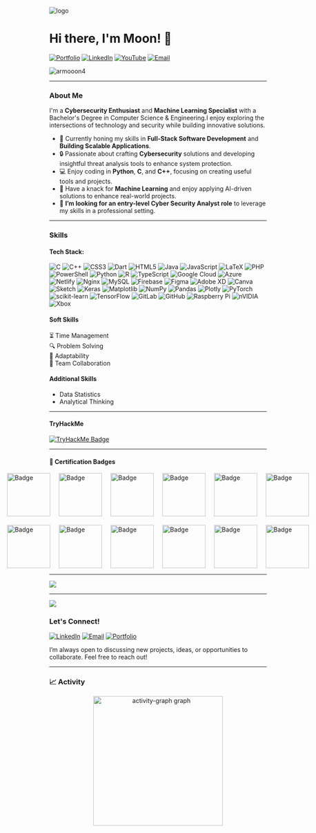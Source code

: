 ![logo](https://github.com/armmoon4/armmoon4/blob/main/test2sss.gif)
# Hi there, I'm Moon! 👋
[![Portfolio](https://img.shields.io/badge/-Portfolio-FF5722?style=flat&logo=firefox&logoColor=white)](https://armmoon4.github.io/) 
[![LinkedIn](https://img.shields.io/badge/-LinkedIn-0077B5?style=flat&logo=linkedin&logoColor=white)](https://www.linkedin.com/in/armmoon4/) 
[![YouTube](https://img.shields.io/badge/-YouTube-red?style=flat&logo=youtube&logoColor=white)](https://www.youtube.com/@armmoon4)
[![Email](https://img.shields.io/badge/-Email-D14836?style=flat&logo=gmail&logoColor=white)](mailto:armmoon4@gmail.com)
<p align="left"> <img src="https://komarev.com/ghpvc/?username=armooon4&label=Profile%20views&color=0e75b6&style=flat" alt="armooon4" /> </p>

---

### About Me

I'm a **Cybersecurity Enthusiast** and **Machine Learning Specialist** with a Bachelor's Degree in Computer Science & Engineering.I enjoy exploring the intersections of technology and security while building innovative solutions.

- 🌱 Currently honing my skills in **Full-Stack Software Development** and **Building Scalable Applications**.
- 🔒 Passionate about crafting **Cybersecurity** solutions and developing insightful threat analysis tools to enhance system protection.
- 💻 Enjoy coding in **Python**, **C**, and **C++**, focusing on creating useful tools and projects.
- 🤖 Have a knack for **Machine Learning** and enjoy applying AI-driven solutions to enhance real-world projects.
- 🎯 **I’m looking for an entry-level Cyber Security Analyst role** to leverage my skills in a professional setting.
---
### Skills

#### Tech Stack:
![C](https://img.shields.io/badge/c-%2300599C.svg?style=for-the-badge&logo=c&logoColor=white) ![C++](https://img.shields.io/badge/c++-%2300599C.svg?style=for-the-badge&logo=c%2B%2B&logoColor=white) ![CSS3](https://img.shields.io/badge/css3-%231572B6.svg?style=for-the-badge&logo=css3&logoColor=white) ![Dart](https://img.shields.io/badge/dart-%230175C2.svg?style=for-the-badge&logo=dart&logoColor=white) ![HTML5](https://img.shields.io/badge/html5-%23E34F26.svg?style=for-the-badge&logo=html5&logoColor=white) ![Java](https://img.shields.io/badge/java-%23ED8B00.svg?style=for-the-badge&logo=openjdk&logoColor=white) ![JavaScript](https://img.shields.io/badge/javascript-%23323330.svg?style=for-the-badge&logo=javascript&logoColor=%23F7DF1E) ![LaTeX](https://img.shields.io/badge/latex-%23008080.svg?style=for-the-badge&logo=latex&logoColor=white) ![PHP](https://img.shields.io/badge/php-%23777BB4.svg?style=for-the-badge&logo=php&logoColor=white) ![PowerShell](https://img.shields.io/badge/PowerShell-%235391FE.svg?style=for-the-badge&logo=powershell&logoColor=white) ![Python](https://img.shields.io/badge/python-3670A0?style=for-the-badge&logo=python&logoColor=ffdd54) ![R](https://img.shields.io/badge/r-%23276DC3.svg?style=for-the-badge&logo=r&logoColor=white) ![TypeScript](https://img.shields.io/badge/typescript-%23007ACC.svg?style=for-the-badge&logo=typescript&logoColor=white) ![Google Cloud](https://img.shields.io/badge/GoogleCloud-%234285F4.svg?style=for-the-badge&logo=google-cloud&logoColor=white) ![Azure](https://img.shields.io/badge/azure-%230072C6.svg?style=for-the-badge&logo=microsoftazure&logoColor=white) ![Netlify](https://img.shields.io/badge/netlify-%23000000.svg?style=for-the-badge&logo=netlify&logoColor=#00C7B7)  ![Nginx](https://img.shields.io/badge/nginx-%23009639.svg?style=for-the-badge&logo=nginx&logoColor=white) ![MySQL](https://img.shields.io/badge/mysql-4479A1.svg?style=for-the-badge&logo=mysql&logoColor=white) ![Firebase](https://img.shields.io/badge/firebase-a08021?style=for-the-badge&logo=firebase&logoColor=ffcd34) ![Figma](https://img.shields.io/badge/figma-%23F24E1E.svg?style=for-the-badge&logo=figma&logoColor=white) ![Adobe XD](https://img.shields.io/badge/Adobe%20XD-470137?style=for-the-badge&logo=Adobe%20XD&logoColor=#FF61F6) ![Canva](https://img.shields.io/badge/Canva-%2300C4CC.svg?style=for-the-badge&logo=Canva&logoColor=white) ![Sketch](https://img.shields.io/badge/Sketch-FFB387?style=for-the-badge&logo=sketch&logoColor=black) ![Keras](https://img.shields.io/badge/Keras-%23D00000.svg?style=for-the-badge&logo=Keras&logoColor=white) ![Matplotlib](https://img.shields.io/badge/Matplotlib-%23ffffff.svg?style=for-the-badge&logo=Matplotlib&logoColor=black) ![NumPy](https://img.shields.io/badge/numpy-%23013243.svg?style=for-the-badge&logo=numpy&logoColor=white) ![Pandas](https://img.shields.io/badge/pandas-%23150458.svg?style=for-the-badge&logo=pandas&logoColor=white) ![Plotly](https://img.shields.io/badge/Plotly-%233F4F75.svg?style=for-the-badge&logo=plotly&logoColor=white) ![PyTorch](https://img.shields.io/badge/PyTorch-%23EE4C2C.svg?style=for-the-badge&logo=PyTorch&logoColor=white) ![scikit-learn](https://img.shields.io/badge/scikit--learn-%23F7931E.svg?style=for-the-badge&logo=scikit-learn&logoColor=white) ![TensorFlow](https://img.shields.io/badge/TensorFlow-%23FF6F00.svg?style=for-the-badge&logo=TensorFlow&logoColor=white) ![GitLab](https://img.shields.io/badge/gitlab-%23181717.svg?style=for-the-badge&logo=gitlab&logoColor=white) ![GitHub](https://img.shields.io/badge/github-%23121011.svg?style=for-the-badge&logo=github&logoColor=white) ![Raspberry Pi](https://img.shields.io/badge/-Raspberry_Pi-C51A4A?style=for-the-badge&logo=Raspberry-Pi) ![nVIDIA](https://img.shields.io/badge/nVIDIA-%2376B900.svg?style=for-the-badge&logo=nVIDIA&logoColor=white) ![Xbox](https://img.shields.io/badge/xbox-%23107C10.svg?style=for-the-badge&logo=xbox&logoColor=white)

#### Soft Skills
⏳ Time Management  
🔍 Problem Solving  
🔄 Adaptability  
🤝 Team Collaboration

#### Additional Skills
- Data Statistics
- Analytical Thinking


---  

#### TryHackMe

<a href="https://tryhackme.com/p/thisismorningST4R" target="_blank">
  <img src="https://tryhackme-badges.s3.amazonaws.com/thisismorningST4R.png" alt="TryHackMe Badge">
</a>


---

<h4>🏅 Certification Badges</h4>
<div style="display: flex; flex-wrap: wrap; justify-content: center; gap: 20px;">
  <div style="display: flex; justify-content: center; gap: 20px; width: 100%; max-width: 720px;">
    <img src="https://images.credly.com/size/340x340/images/0bf0f2da-a699-4c82-82e2-56dcf1f2e1c7/image.png" alt="Badge" width="100">
    <img src="https://images.credly.com/size/340x340/images/219c668d-4b20-407b-b8a1-ca12a66192d3/image.png" alt="Badge" width="100">
    <img src="https://images.credly.com/size/340x340/images/82b908e1-fdcd-4785-9d32-97f11ccbcf08/image.png" alt="Badge" width="100">
    <img src="https://images.credly.com/size/340x340/images/5ee26427-f944-4182-b802-459462184c9a/image.png" alt="Badge" width="100">
    <img src="https://images.credly.com/size/340x340/images/bc08972c-3c7d-4b99-82a0-c94bcca36674/Badges_v8-07_Practitioner.png" alt="Badge" width="100">
    <img src="https://images.credly.com/size/340x340/images/a4dd891f-7bf5-4938-8241-50dc81e8cc00/image.png" alt="Badge" width="100">
  </div>
  <div style="display: flex; justify-content: center; gap: 20px; width: 100%; max-width: 720px;">
    <img src="https://images.credly.com/images/09b6d58c-763a-4b40-aea1-787d8f46bbcd/Intro2PT.png" alt="Badge" width="100">
    <img src="https://images.credly.com/size/340x340/images/af8c6b4e-fc31-47c4-8dcb-eb7a2065dc5b/I2CS__1_.png" alt="Badge" width="100">
    <img src="https://images.credly.com/size/340x340/images/2d1797d5-1de7-4778-8975-9e5c6ec73a1a/image.png" alt="Badge" width="100">
    <img src="https://images.credly.com/size/340x340/images/9a0255eb-a47d-4f3a-9611-243bfe3eb9e4/image.png" alt="Badge" width="100">
    <img src="https://images.credly.com/size/340x340/images/40bee502-a5b3-4365-90e7-57eed5067594/image.png" alt="Badge" width="100">
    <img src="https://images.credly.com/size/340x340/images/6f458365-ea60-44e7-acdd-88d9dd114cf2/image.png" alt="Badge" width="100">
  </div>
</div>




---

![](https://quotes-github-readme.vercel.app/api?type=horizontal&theme=radical)

---
[![](https://visitcount.itsvg.in/api?id=armmoon4&icon=0&color=0)](https://visitcount.itsvg.in)



### Let's Connect!

[![LinkedIn](https://img.shields.io/badge/-LinkedIn-0077B5?style=flat&logo=linkedin&logoColor=white)](https://www.linkedin.com/in/armmoon4/) 
[![Email](https://img.shields.io/badge/-Email-D14836?style=flat&logo=gmail&logoColor=white)](mailto:armmoon4@gmail.com) 
[![Portfolio](https://img.shields.io/badge/-Portfolio-FF5722?style=flat&logo=firefox&logoColor=white)](https://armmoon4.github.io/)

I’m always open to discussing new projects, ideas, or opportunities to collaborate. Feel free to reach out!

---

### 📈 Activity

<div align="center">
  <img src="https://github-readme-activity-graph.vercel.app/graph?username=armmoon4&radius=16&theme=react&area=true&order=5" height="300" alt="activity-graph graph"  />
</div>


<!-- Proudly created with GPRM ( https://gprm.itsvg.in ) -->
